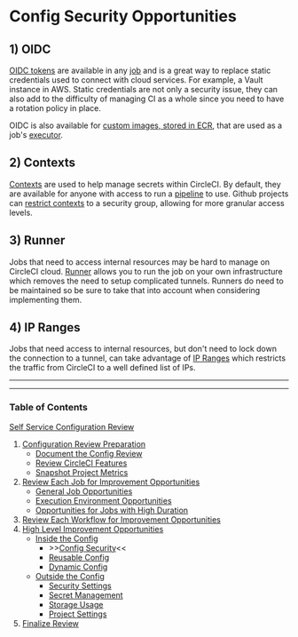 # Config Security Opportunities

## 1) OIDC

[OIDC tokens](circleci.com/docs/openid-connect-tokens) are available in any [job](https://circleci.com/docs/glossary/#job) and is a great way to replace static credentials used to connect with cloud services. For example, a Vault instance in AWS. Static credentials are not only a security issue, they can also add to the difficulty of managing CI as a whole since you need to have a rotation policy in place.

OIDC is also available for [custom images, stored in ECR](https://circleci.com/docs/pull-an-image-from-aws-ecr-with-oidc/), that are used as a job's [executor](https://circleci.com/docs/glossary/#executor).

## 2) Contexts

[Contexts](https://circleci.com/docs/glossary/#context) are used to help manage secrets within CircleCI. By default, they are available for anyone with access to run a [pipeline](https://circleci.com/docs/glossary/#pipeline) to use. Github projects can [restrict contexts](https://circleci.com/docs/contexts/#restrict-a-context) to a security group, allowing for more granular access levels.

## 3) Runner

Jobs that need to access internal resources may be hard to manage on CircleCI cloud. [Runner](https://circleci.com/docs/runner-overview/) allows you to run the job on your own infrastructure which removes the need to setup complicated tunnels. Runners do need to be maintained so be sure to take that into account when considering implementing them.

## 4) IP Ranges

Jobs that need access to internal resources, but don't need to lock down the connection to a tunnel, can take advantage of [IP Ranges](https://circleci.com/docs/ip-ranges/) which restricts the traffic from CircleCI to a well defined list of IPs.

---

---

### Table of Contents

[Self Service Configuration Review](self_service_config_review.md)

1. [Configuration Review Preparation](review_preparation.md)
    - [Document the Config Review](document_review.md)
    - [Review CircleCI Features](review_features.md)
    - [Snapshot Project Metrics](snapshot_metrics.md)
2. [Review Each Job for Improvement Opportunities](job_review.md)
    - [General Job Opportunities](general_opportunities.md)
    - [Execution Environment Opportunities](execution_environment.md)
    - [Opportunities for Jobs with High Duration](high_duration.md)
3. [Review Each Workflow for Improvement Opportunities](workflow_review.md)
4. [High Level Improvement Opportunities](high_level_recommendations.md)
    - [Inside the Config](inside_config.md)
        - \>\>[Config Security](config_security.md)<<
        - [Reusable Config](reusable_config.md)
        - [Dynamic Config](dynamic_config.md)
    - [Outside the Config](outside_config.md)
        - [Security Settings](security_settings.md)
        - [Secret Management](secret_management.md)
        - [Storage Usage](storage_usage.md)
        - [Project Settings](project_settings.md)
5. [Finalize Review](finalize_review.md)
